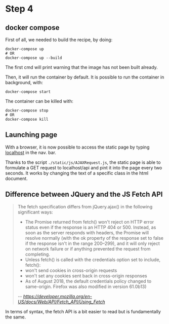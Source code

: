 
# Step 4

## docker compose

First of all, we needed to build the recipe, by doing:

```docker
docker-compose up
# OR
docker-compose up --build
```

The first cmd will print warning that the image has not been built already.

Then, it will run the container by default. It is possible to run
the container in background, with:

```docker
docker-compose start
```

The container can be killed with:

```docker
docker-compose stop
# OR
docker-compose kill 
```

## Launching page

With a browser, it is now possible to access the static page by typing [localhost](http://localhost) in the nav. bar.

Thanks to the script ```./static/js/AJAXRequest.js```, the static page is able to formulate a GET request to localhost/api 
and pint it into the page every two seconds. It works by changing the text of a specific class in the html document.

## Difference between JQuery and the JS Fetch API

>The fetch specification differs from jQuery.ajax() in the following significant ways:
>
> * The Promise returned from fetch() won't reject on HTTP error status even if the response is an HTTP 404 or 500. Instead, as soon as the server responds with headers, the Promise will resolve normally (with the ok property of the response set to false if the response isn't in the range 200–299), and it will only reject on network failure or if anything prevented the request from completing.
> * Unless fetch() is called with the credentials option set to include, fetch():
>  * won't send cookies in cross-origin requests
>  * won't set any cookies sent back in cross-origin responses
>  * As of August 2018, the default credentials policy changed to same-origin. Firefox was also modified in version 61.0b13)
>
> -- <cite>https://developer.mozilla.org/en-US/docs/Web/API/Fetch_API/Using_Fetch</cite>

In terms of syntax, the fetch API is a bit easier to read but is fundamentally the same.
